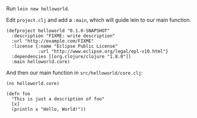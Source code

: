Run `lein new helloworld`.

Edit `project.clj` and add a `:main`, which will guide lein to our main function.

```
(defproject helloworld "0.1.0-SNAPSHOT"
  :description "FIXME: write description"
  :url "http://example.com/FIXME"
  :license {:name "Eclipse Public License"
            :url "http://www.eclipse.org/legal/epl-v10.html"}
  :dependencies [[org.clojure/clojure "1.8.0"]]
  :main helloworld.core)
```

And then our main function in `src/helloworld/core.clj`:

```
(ns helloworld.core)

(defn foo
  "This is just a description of foo"
  [x]
  (println x "Hello, World!"))
```
